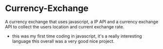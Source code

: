 # Currency-Exchange
A currency exchange that uses javascript, a IP API and a currency exchange API to collect the users location and current exchange rate.

- this was my first time coding in javascript, it's a really interesting language this overall was a very good nice project.
